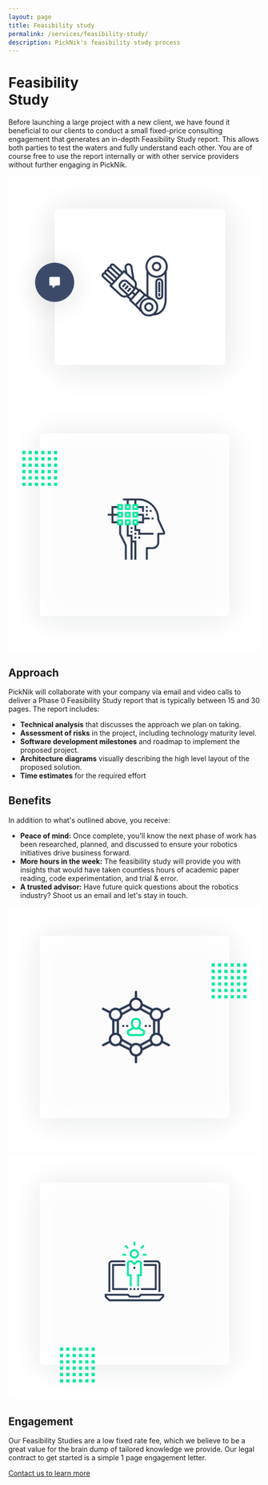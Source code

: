 ```yaml
---
layout: page
title: Feasibility study
permalink: /services/feasibility-study/
description: PickNik's feasibility study process
---
```


<div class="container">
    <div class="services-robotic-section-main">
        <div class="row align-items-center">
            <div class="col-12 col-lg-6">
                <h1>
                  Feasibility<br/> Study
                </h1>
                <p>
                    Before launching a large project with a new client, we have found it beneficial to our clients to conduct
                    a small fixed-price consulting engagement that generates an in-depth Feasibility Study report. This
                    allows both parties to test the waters and fully understand each other. You are of course free to use the
                    report internally or with other service providers without further engaging in PickNik.
                </p>
            </div>
            <div class="col-12 col-lg-6">
                <img src="/assets/images/redesign/robotic-consuting-main.png" alt="Robotic consulting image /">
            </div>
        </div>
    </div>
</div>
<div class="container-fluid bg-grey">
    <div class="container">
        <div class="services-robotic-card-wrapper">
           <div class="row align-items-center">
                <div class="col-12 col-lg-6">
                    <img src="/assets/images/redesign/expertise.png" alt="Expertise /">
                </div>
                <div class="col-12 col-lg-6">
                    <h2>Approach</h2>
                    <p>
                        PickNik will collaborate with your company via email and video calls to deliver a Phase 0 Feasibility
                        Study report that is typically between 15 and 30 pages. The report includes:
                    </p>
                    <ul class="basic-list green-square">
                      <li><strong>Technical analysis</strong> that discusses the approach we plan on taking.</li>
                      <li><strong>Assessment of risks</strong> in the project, including technology maturity level.</li>
                      <li><strong>Software development milestones</strong> and roadmap to implement the proposed project.</li>
                      <li><strong>Architecture diagrams</strong> visually describing the high level layout of the proposed solution.</li>
                      <li><strong>Time estimates</strong> for the required effort</li>
                    </ul>
                </div>
            </div>
        </div>
        <div class="services-robotic-card-wrapper block-padding-0">
           <div class="row align-items-center">
                <div class="col-12 col-lg-6">
                    <h2>Benefits</h2>
                    <p>
                       In addition to what's outlined above, you receive:
                    </p>
                    <ul class="basic-list green-square">
                      <li>
                          <strong>Peace of mind:</strong> Once complete, you'll know the next phase of work has been researched,
                          planned, and discussed to ensure your robotics initiatives drive business forward.
                      </li>
                      <li>
                          <strong>More hours in the week:</strong> The feasibility study will provide you with insights that would have
                          taken countless hours of academic paper reading, code experimentation, and trial & error.
                      </li>
                      <li>
                          <strong>A trusted advisor:</strong> Have future quick questions about the robotics industry? Shoot us an
                          email and let's stay in touch.
                      </li>
                    </ul>
                </div>
                <div class="col-12 col-lg-6">
                    <img src="/assets/images/redesign/scalability.png" alt="Scalability" />
                </div>
            </div>
        </div>
        <div class="services-robotic-card-wrapper">
           <div class="row align-items-center">
                <div class="col-12 col-lg-6">
                    <img src="/assets/images/redesign/collaboration.png" alt="Collaboration" />
                </div>
                <div class="col-12 col-lg-6">
                    <h2>Engagement</h2>
                    <p>
                        Our Feasibility Studies are a low fixed rate fee, which we believe to be a great value for the brain dump
                        of tailored knowledge we provide. Our legal contract to get started is a simple 1 page engagement
                        letter.
                    </p>
                </div>
                <a class="btn my-5 text-uppercase text-center" href="/connect">Contact us to learn more</a>
            </div>
        </div>
    </div>
</div>
